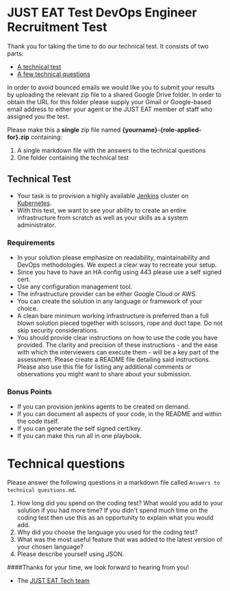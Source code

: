JUST EAT Test DevOps Engineer Recruitment Test
==================================

Thank you for taking the time to do our technical test. It consists of two parts:

* [A technical test](#technical-test)
* [A few technical questions](#technical-questions)

In order to avoid bounced emails we would like you to submit your results by uploading the relevant zip file to a shared Google Drive folder. In order to obtain the URL for this folder please supply your Gmail or Google-based email address to either your agent or the JUST EAT member of staff who assigned you the test.

Please make this a **single** zip file named **{yourname}-{role-applied-for}.zip** containing:

1. A single markdown file with the answers to the technical questions
2. One folder containing the technical test


## Technical Test

* Your task is to provision a highly available [Jenkins](https://jenkins.io/) cluster on [Kubernetes](https://kubernetes.io/).
* With this test, we want to see your ability to create an entire infrastructure from scratch as well as your skills as a system administrator.

### Requirements

* In your solution please emphasize on readability, maintainability and DevOps methodologies. We expect a clear way to recreate your setup.
* Since you have to have an HA config using 443 please use a self signed cert.
* Use any configuration management tool.
* The infrastructure provider can be either Google Cloud or AWS.
* You can create the solution in any language or framework of your choice.
* A clean bare minimum working infrastructure is preferred than a full blown solution pieced together with scissors, rope and duct tape. Do not skip security considerations.
* You should provide clear instructions on how to use the code you have provided. The clarity and precision of these instructions - and the ease with which the interviewers can execute them - will be a key part of the assessment. Please create a README file detailing said instructions. Please also use this file for listing any additional comments or observations you might want to share about your submission.

### Bonus Points

* If you can provision jenkins agents to be created on demand.
* If you can document all aspects of your code, in the README and within the code itself.
* If you can generate the self signed cert/key.
* If you can make this run all in one playbook.


# Technical questions

Please answer the following questions in a markdown file called `Answers to technical questions.md`.

1. How long did you spend on the coding test? What would you add to your solution if you had more time? If you didn't spend much time on the coding test then use this as an opportunity to explain what you would add.
2. Why did you choose the language you used for the coding test?
3. What was the most useful feature that was added to the latest version of your chosen language?
4. Please describe yourself using JSON.

####Thanks for your time, we look forward to hearing from you!
- The [JUST EAT Tech team](http://github.com/justeat)
